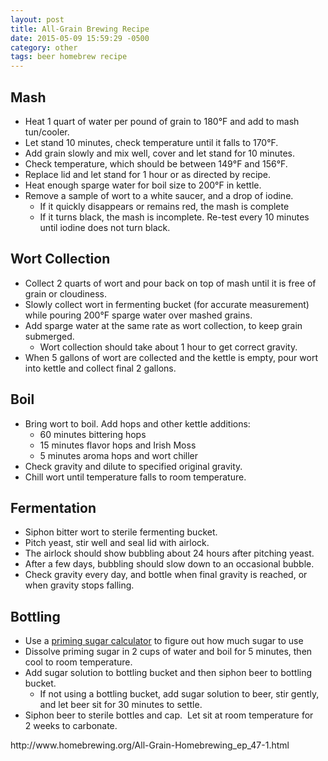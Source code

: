 ```yaml
---
layout: post
title: All-Grain Brewing Recipe
date: 2015-05-09 15:59:29 -0500
category: other
tags: beer homebrew recipe
---
```

<div id="pageContainer1" class="page" data-loaded="true">
<div class="textLayer">
<h2>Mash</h2>
<ul>
	<li data-canvas-width="517.2973978358823">Heat 1 quart of water per pound of grain to 180°F and add to mash tun/cooler.</li>
	<li>Let stand 10 minutes, check temperature until it falls to 170°F.</li>
	<li>Add grain slowly and mix well, cover and let stand for 10 minutes.</li>
	<li data-canvas-width="552.570416037647">Check temperature, which should be between 149°F and 156°F.</li>
	<li data-canvas-width="493.2460840091175">Replace lid and let stand for 1 hour or as directed by recipe.</li>
	<li>Heat enough sparge water for boil size to 200°F in kettle.</li>
	<li>Remove a sample of wort to a white saucer, and a drop of iodine.  
<ul>
	<li>If it quickly disappears or remains red, the mash is complete</li>
	<li>If it turns black, the mash is incomplete. Re-test every 10 minutes until iodine does not turn black.</li>
</ul>
</li>
</ul>
<h2>Wort Collection</h2>
<ul>
	<li>Collect 2 quarts of wort and pour back on top of mash until it is free of grain or cloudiness.</li>
	<li>Slowly collect wort in fermenting bucket (for accurate measurement) while pouring 200°F sparge water over mashed grains.</li>
	<li>Add sparge water at the same rate as wort collection, to keep grain submerged.  
<ul>
	<li>Wort collection should take about 1 hour to get correct gravity.</li>
</ul>
</li>
	<li data-canvas-width="507.68259284794107">When 5 gallons of wort are collected and the kettle is empty, pour wort into kettle and collect final 2 gallons.</li>
</ul>
<h2>Boil</h2>
<ul>
	<li data-canvas-width="499.35863177294095">Bring wort to boil. Add hops and other kettle additions:  
<ul>
	<li data-canvas-width="321.89110075264705">60 minutes bittering hops</li>
	<li data-canvas-width="445.7130119458823">15 minutes flavor hops and Irish Moss</li>
	<li data-canvas-width="462.2512969117647">5 minutes aroma hops and wort chiller</li>
</ul>
</li>
	<li data-canvas-width="492.5793157738236">Check gravity and dilute to specified original gravity.</li>
	<li>Chill wort until temperature falls to room temperature.</li>
</ul>
<h2>Fermentation</h2>
<ul>
	<li data-canvas-width="485.559203745294">Siphon bitter wort to sterile fermenting bucket.</li>
	<li data-canvas-width="485.559203745294">Pitch yeast, stir well and seal lid with airlock.</li>
	<li data-canvas-width="485.559203745294">The airlock should show bubbling about 24 hours after pitching yeast.</li>
	<li data-canvas-width="485.559203745294">After a few days, bubbling should slow down to an occasional bubble.</li>
	<li data-canvas-width="485.559203745294">Check gravity every day, and bottle when final gravity is reached, or when gravity stops falling.</li>
</ul>
<h2>Bottling</h2>
<ul>
	<li>Use a <a href="http://www.northernbrewer.com/learn/resources/priming-sugar-calculator/">priming sugar calculator</a> to figure out how much sugar to use</li>
	<li>Dissolve priming sugar in 2 cups of water and boil for 5 minutes, then cool to room temperature.</li>
	<li>Add sugar solution to bottling bucket and then siphon beer to bottling bucket.  
<ul>
	<li>If not using a bottling bucket, add sugar solution to beer, stir gently, and let beer sit for 30 minutes to settle.</li>
</ul>
</li>
	<li>Siphon beer to sterile bottles and cap.  Let sit at room temperature for 2 weeks to carbonate.</li>
</ul>
<div data-canvas-width="574.2905802029412">http://www.homebrewing.org/All-Grain-Homebrewing_ep_47-1.html</div>
</div>
</div>
